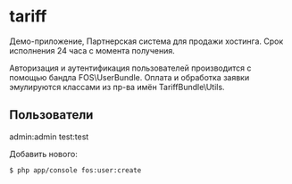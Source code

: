 tariff
======

Демо-приложение, Партнерская система для продажи хостинга. 
Срок исполнения 24 часа с момента получения.

Авторизация и аутентификация пользователей производится с помощью бандла FOS\UserBundle.
Оплата и обработка заявки эмулируются классами из пр-ва имён TariffBundle\Utils.


## Пользователи
admin:admin
test:test

Добавить нового:

``` sh
$ php app/console fos:user:create

```
